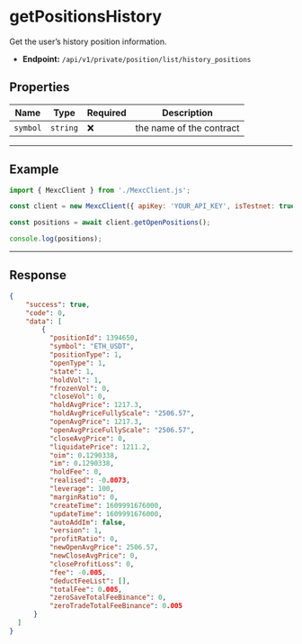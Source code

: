 # getPositionsHistory

Get the user’s history position information.

- **Endpoint:** `/api/v1/private/position/list/history_positions`

## Properties

| **Name**           | **Type**   | **Required** | **Description** |
|--------------------|------------|--------------|------------------|
| `symbol`           | `string`   | ❌            | the name of the contract |

---

## Example

```js
import { MexcClient } from './MexcClient.js';

const client = new MexcClient({ apiKey: 'YOUR_API_KEY', isTestnet: true });

const positions = await client.getOpenPositions();

console.log(positions);
```

---

## Response

```JSON
{
    "success": true,
    "code": 0,
    "data": [
        {
          "positionId": 1394650,
          "symbol": "ETH_USDT",
          "positionType": 1,
          "openType": 1,
          "state": 1,
          "holdVol": 1,
          "frozenVol": 0,
          "closeVol": 0,
          "holdAvgPrice": 1217.3,
          "holdAvgPriceFullyScale": "2506.57",
          "openAvgPrice": 1217.3,
          "openAvgPriceFullyScale": "2506.57",
          "closeAvgPrice": 0,
          "liquidatePrice": 1211.2,
          "oim": 0.1290338,
          "im": 0.1290338,
          "holdFee": 0,
          "realised": -0.0073,
          "leverage": 100,
          "marginRatio": 0,
          "createTime": 1609991676000,
          "updateTime": 1609991676000,
          "autoAddIm": false,
          "version": 1,
          "profitRatio": 0,
          "newOpenAvgPrice": 2506.57,
          "newCloseAvgPrice": 0,
          "closeProfitLoss": 0,
          "fee": -0.005,
          "deductFeeList": [],
          "totalFee": 0.005,
          "zeroSaveTotalFeeBinance": 0,
          "zeroTradeTotalFeeBinance": 0.005
      }
  ]
}
```